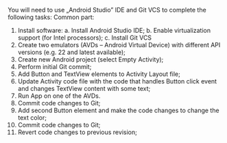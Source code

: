 You will need to use „Android Studio” IDE and Git VCS to complete the following tasks:
Common part:
1)	Install software:
a.	Install Android Studio IDE;
b.	Enable virtualization support (for Intel processors);
c.	Install Git VCS
2)	Create two emulators (AVDs – Android Virtual Device) with different API versions (e.g. 22 and latest available);
3)	Create new Android project (select Empty Activity);
4)	Perform initial Git commit;
5)	Add Button and TextView elements to Activity Layout file;
6)	Update Activity code file with the code that handles Button click event and changes TextView content with some text;
7)	Run App on one of the AVDs.
8)	Commit code changes to Git;
9)	Add second Button element and make the code changes to change the text color;
10)	 Commit code changes to Git;
11)	 Revert code changes to previous revision; 
